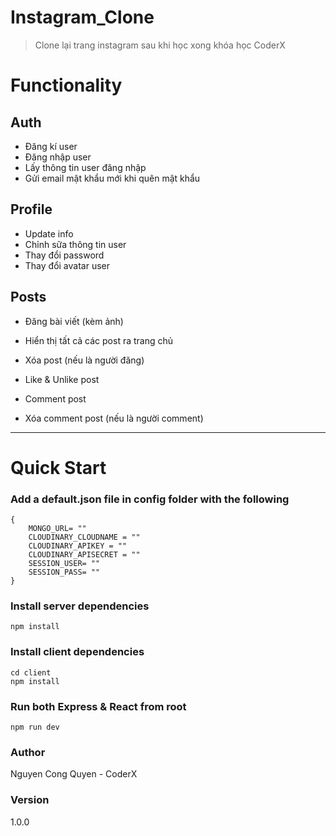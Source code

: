 # Instagram_Clone

> Clone lại trang instagram sau khi học xong khóa học CoderX

# Functionality

## Auth

- Đăng kí user
- Đăng nhập user
- Lấy thông tin user đăng nhập
- Gửi email mật khẩu mới khi quên mật khẩu


## Profile

- Update info
- Chỉnh sữa thông tin user
- Thay đổi password
- Thay đổi avatar user


## Posts

- Đăng bài viết (kèm ảnh)
- Hiển thị tất cả các post ra trang chủ

- Xóa post (nếu là người đăng)
- Like & Unlike post
- Comment post
- Xóa comment post (nếu là người comment)



---

# Quick Start

### Add a default.json file in config folder with the following

```
{
    MONGO_URL= ""
    CLOUDINARY_CLOUDNAME = ""
    CLOUDINARY_APIKEY = ""
    CLOUDINARY_APISECRET = ""
    SESSION_USER= ""
    SESSION_PASS= ""
}
```

### Install server dependencies

```
npm install
```

### Install client dependencies

```
cd client
npm install
```

### Run both Express & React from root

```
npm run dev
```




### Author

Nguyen Cong Quyen - CoderX

### Version

1.0.0
